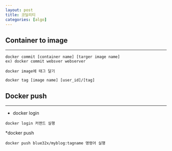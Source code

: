 ```yaml
---
layout: post
title: 코딜리티
categories: [algo]
---
```


## Container to image
---
```
docker commit [container name] [targer image name]
ex) docker commit websver webserver

docker image에 태그 달기

docker tag [image name] [user_id]/[tag]
```
## Docker push
---

* docker login
```
docker login 커맨드 실행
```

*docker push
```
docker push blue32x/myblog:tagname 명령어 실행
```
